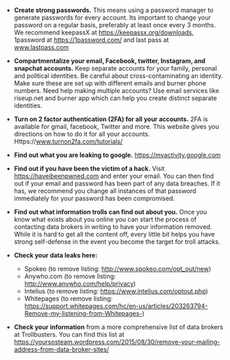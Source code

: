 * **Create strong passwords.** This means using a password manager to generate passwords for every account. Its important to change your password on a regular basis, preferably at least once every 3 months.  We recommend keepassX at https://keepassx.org/downloads, 1password at https://1password.com/ and last pass at www.lastpass.com
 
* **Compartmentalize your email, Facebook, twitter, Instagram, and snapchat accounts.**  Keep separate accounts for your family, personal and political identities.  Be careful about cross-contaminating an identity.  Make sure these are set up with different emails and burner phone numbers.  Need help making multiple accounts?  Use email services like riseup.net and burner app which can help you create distinct separate identities. 
 
* **Turn on 2 factor authentication (2FA) for all your accounts.**  2FA is available for gmail, facebook, Twitter and more.  This website gives you directions on how to do it for all your accounts. Https://www.turnon2fa.com/tutorials/

* **Find out what you are leaking to google.** https://myactivity.google.com
 
* **Find out if you have been the victim of a hack.** Visit https://haveibeenpwned.com and enter your email.  You can then find out if your email and password has been part of any data breaches. If it has, we recommend you change all instances of that password immediately for your password has been compromised.  

* **Find out what information trolls can find out about you.**  Once you know what exists about you online you can start the process of contacting data brokers in writing to have your information removed.  While it is hard to get all the content off, every little bit helps you have strong self-defense in the event you become the target for troll attacks. 
 
* **Check your data leaks here:**
 
  * Spokeo (to remove listing: http://www.spokeo.com/opt_out/new)
  * Anywho.com (to remove listing: http://www.anywho.com/help/privacy)
  * Intelius (to remove listing: https://www.intelius.com/optout.php)
  * Whitepages (to remove listing: https://support.whitepages.com/hc/en-us/articles/203263794-Remove-my-listening-from-Whitepages-)
 
* **Check your information** from a more comprehensive list of data brokers at Trollbusters.  You can find this list at https://yoursosteam.wordpress.com/2015/08/30/remove-your-mailing-address-from-data-broker-sites/
